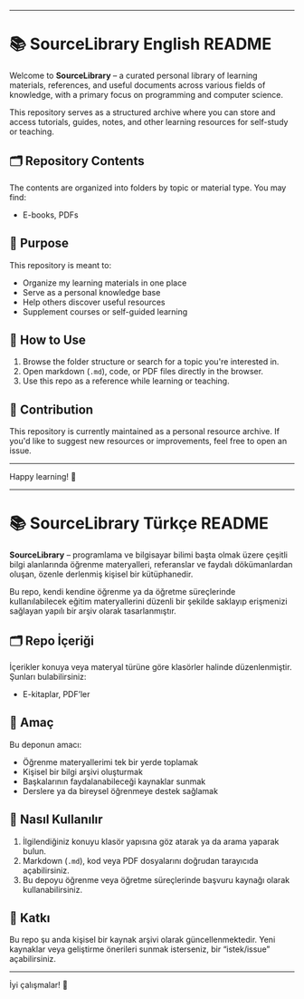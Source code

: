 
---


# 📚 SourceLibrary English README

Welcome to **SourceLibrary** – a curated personal library of learning materials, references, and useful documents across various fields of knowledge, with a primary focus on programming and computer science.

This repository serves as a structured archive where you can store and access tutorials, guides, notes, and other learning resources for self-study or teaching.

## 🗂 Repository Contents

The contents are organized into folders by topic or material type. You may find:


- E-books, PDFs


## 🎯 Purpose

This repository is meant to:

- Organize my learning materials in one place
- Serve as a personal knowledge base
- Help others discover useful resources
- Supplement courses or self-guided learning

## 🧭 How to Use

1. Browse the folder structure or search for a topic you're interested in.
2. Open markdown (`.md`), code, or PDF files directly in the browser.
3. Use this repo as a reference while learning or teaching.



## 📌 Contribution

This repository is currently maintained as a personal resource archive. If you'd like to suggest new resources or improvements, feel free to open an issue.



---

Happy learning! 🚀


---

# 📚 SourceLibrary Türkçe README

**SourceLibrary** – programlama ve bilgisayar bilimi başta olmak üzere çeşitli bilgi alanlarında öğrenme materyalleri, referanslar ve faydalı dökümanlardan oluşan, özenle derlenmiş kişisel bir kütüphanedir.

Bu repo, kendi kendine öğrenme ya da öğretme süreçlerinde kullanılabilecek eğitim materyallerini düzenli bir şekilde saklayıp erişmenizi sağlayan yapılı bir arşiv olarak tasarlanmıştır.

## 🗂 Repo İçeriği

İçerikler konuya veya materyal türüne göre klasörler halinde düzenlenmiştir. Şunları bulabilirsiniz:

- E-kitaplar, PDF’ler 

## 🎯 Amaç

Bu deponun amacı:

- Öğrenme materyallerimi tek bir yerde toplamak  
- Kişisel bir bilgi arşivi oluşturmak  
- Başkalarının faydalanabileceği kaynaklar sunmak  
- Derslere ya da bireysel öğrenmeye destek sağlamak

## 🧭 Nasıl Kullanılır

1. İlgilendiğiniz konuyu klasör yapısına göz atarak ya da arama yaparak bulun.
2. Markdown (`.md`), kod veya PDF dosyalarını doğrudan tarayıcıda açabilirsiniz.
3. Bu depoyu öğrenme veya öğretme süreçlerinde başvuru kaynağı olarak kullanabilirsiniz.



## 📌 Katkı

Bu repo şu anda kişisel bir kaynak arşivi olarak güncellenmektedir. Yeni kaynaklar veya geliştirme önerileri sunmak isterseniz, bir “istek/issue” açabilirsiniz.

---

İyi çalışmalar! 🚀


